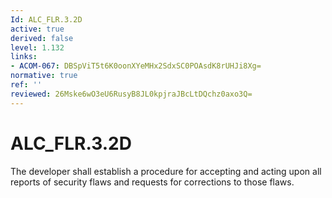 ```yaml
---
Id: ALC_FLR.3.2D
active: true
derived: false
level: 1.132
links:
- ACOM-067: DBSpViT5t6K0oonXYeMHx2SdxSC0POAsdK8rUHJi8Xg=
normative: true
ref: ''
reviewed: 26Mske6wO3eU6RusyB8JL0kpjraJBcLtDQchz0axo3Q=
---
```


# ALC_FLR.3.2D

The developer shall establish a procedure for accepting and acting upon all reports of security flaws and requests for corrections to those flaws.